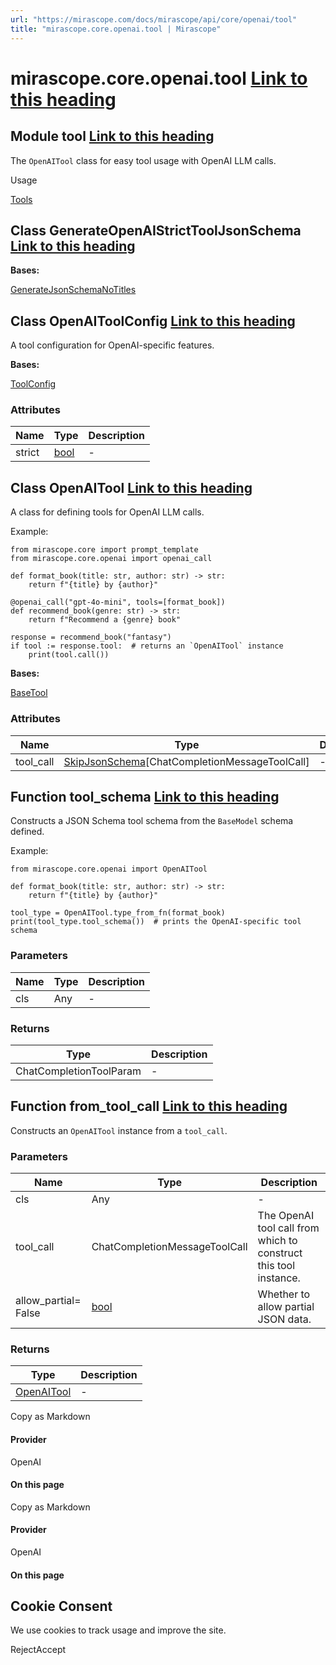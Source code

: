 ```yaml
---
url: "https://mirascope.com/docs/mirascope/api/core/openai/tool"
title: "mirascope.core.openai.tool | Mirascope"
---
```


# mirascope.core.openai.tool [Link to this heading](https://mirascope.com/docs/mirascope/api/core/openai/tool\#mirascope-core-openai-tool)

## Module tool [Link to this heading](https://mirascope.com/docs/mirascope/api/core/openai/tool\#tool)

The `OpenAITool` class for easy tool usage with OpenAI LLM calls.

Usage

[Tools](https://mirascope.com/docs/mirascope/learn/tools)

## Class GenerateOpenAIStrictToolJsonSchema [Link to this heading](https://mirascope.com/docs/mirascope/api/core/openai/tool\#generateopenaistricttooljsonschema)

**Bases:**

[GenerateJsonSchemaNoTitles](https://mirascope.com/docs/mirascope/api/core/base/tool#generatejsonschemanotitles)

## Class OpenAIToolConfig [Link to this heading](https://mirascope.com/docs/mirascope/api/core/openai/tool\#openaitoolconfig)

A tool configuration for OpenAI-specific features.

**Bases:**

[ToolConfig](https://mirascope.com/docs/mirascope/api/core/base/tool#toolconfig)

### Attributes

| Name | Type | Description |
| --- | --- | --- |
| strict | [bool](https://docs.python.org/3/library/functions.html#bool) | - |

## Class OpenAITool [Link to this heading](https://mirascope.com/docs/mirascope/api/core/openai/tool\#openaitool)

A class for defining tools for OpenAI LLM calls.

Example:

```
from mirascope.core import prompt_template
from mirascope.core.openai import openai_call

def format_book(title: str, author: str) -> str:
    return f"{title} by {author}"

@openai_call("gpt-4o-mini", tools=[format_book])
def recommend_book(genre: str) -> str:
    return f"Recommend a {genre} book"

response = recommend_book("fantasy")
if tool := response.tool:  # returns an `OpenAITool` instance
    print(tool.call())
```

**Bases:**

[BaseTool](https://mirascope.com/docs/mirascope/api/core/base/tool#basetool)

### Attributes

| Name | Type | Description |
| --- | --- | --- |
| tool\_call | [SkipJsonSchema](https://docs.pydantic.dev/latest/api/json_schema/#pydantic.json_schema.SkipJsonSchema)\[ChatCompletionMessageToolCall\] | - |

## Function tool\_schema [Link to this heading](https://mirascope.com/docs/mirascope/api/core/openai/tool\#tool-schema)

Constructs a JSON Schema tool schema from the `BaseModel` schema defined.

Example:

```
from mirascope.core.openai import OpenAITool

def format_book(title: str, author: str) -> str:
    return f"{title} by {author}"

tool_type = OpenAITool.type_from_fn(format_book)
print(tool_type.tool_schema())  # prints the OpenAI-specific tool schema
```

### Parameters

| Name | Type | Description |
| --- | --- | --- |
| cls | Any | - |

### Returns

| Type | Description |
| --- | --- |
| ChatCompletionToolParam | - |

## Function from\_tool\_call [Link to this heading](https://mirascope.com/docs/mirascope/api/core/openai/tool\#from-tool-call)

Constructs an `OpenAITool` instance from a `tool_call`.

### Parameters

| Name | Type | Description |
| --- | --- | --- |
| cls | Any | - |
| tool\_call | ChatCompletionMessageToolCall | The OpenAI tool call from which to construct this tool instance. |
| allow\_partial= False | [bool](https://docs.python.org/3/library/functions.html#bool) | Whether to allow partial JSON data. |

### Returns

| Type | Description |
| --- | --- |
| [OpenAITool](https://mirascope.com/docs/mirascope/api/core/openai/tool#openaitool) | - |

Copy as Markdown

#### Provider

OpenAI

#### On this page

Copy as Markdown

#### Provider

OpenAI

#### On this page

## Cookie Consent

We use cookies to track usage and improve the site.

RejectAccept
